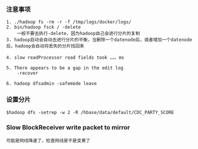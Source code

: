 ### 注意事项	
	1. ./hadoop fs -rm -r -f /tmp/logs/docker/logs/
	2. bin/hadoop fsck / -delete
		一般不要去执行-delete，因为hadoop自己会进行分片的复制
	3. hadoop启动会自动去进行分片的平衡，当删除一个datenode后，或者增加一个datenode后，hadoop会自动将丢失的分片找回来
	
	4. slow readProcessor read fields took 。。。ms
		 
	5. There appears to be a gap in the edit log
		-recover
	
	6. hadoop dfsadmin -safemode leave 
### 设置分片
	$hadoop dfs -setrep -w 2 -R /hbase/data/default/CDC_PARTY_SCORE
### Slow BlockReceiver write packet to mirror
	可能是网线降速了，检查网线是不是变黄了
